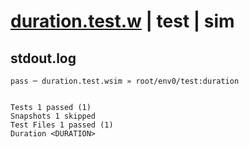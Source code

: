 # [duration.test.w](../../../../../../examples/tests/sdk_tests/std/duration.test.w) | test | sim

## stdout.log
```log
pass ─ duration.test.wsim » root/env0/test:duration
 
 
Tests 1 passed (1)
Snapshots 1 skipped
Test Files 1 passed (1)
Duration <DURATION>
```

